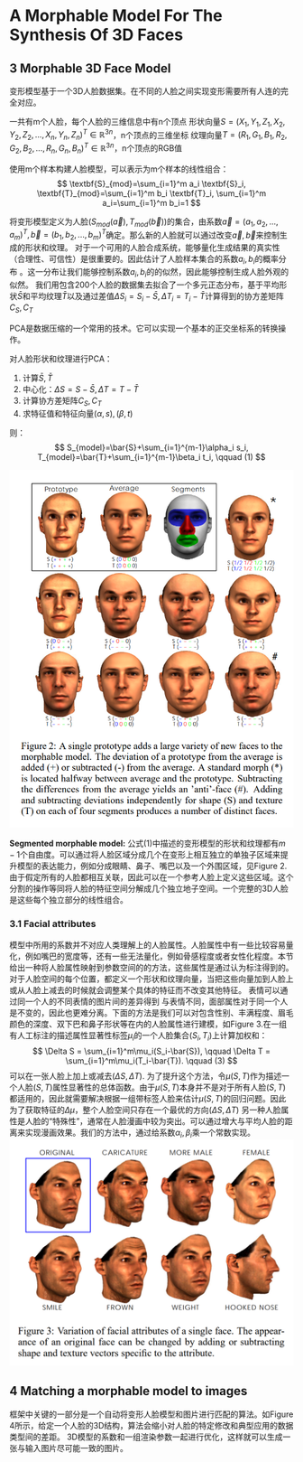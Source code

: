 # A Morphable Model For The Synthesis Of 3D Faces

## 3 Morphable 3D Face Model
变形模型基于一个3D人脸数据集。在不同的人脸之间实现变形需要所有人连的完全对应。

一共有m个人脸，每个人脸的三维信息中有n个顶点
形状向量$S=(X_1,Y_1,Z_1,X_2,Y_2,Z_2,...,X_n,Y_n,Z_n)^T\in \mathbb{R}^{3n}$，n个顶点的三维坐标
纹理向量$T=(R_1,G_1,B_1,R_2,G_2,B_2,...,R_n,G_n,B_n)^T\in \mathbb{R}^{3n}$，n个顶点的RGB值

使用m个样本构建人脸模型，可以表示为m个样本的线性组合：
$$
\textbf{S}_{mod}=\sum_{i=1}^m a_i \textbf{S}_i,
\textbf{T}_{mod}=\sum_{i=1}^m b_i \textbf{T}_i,
\sum_{i=1}^m a_i=\sum_{i=1}^m b_i=1
$$

将变形模型定义为人脸$(S_{mod}(\vec{a}),T_{mod}(\vec{b}))$的集合，由系数$\vec{a}=(a_1,a_2,...,a_m)^T,\vec{b}=(b_1,b_2,...,b_m)^T$确定。那么新的人脸就可以通过改变$\vec{a},\vec{b}$来控制生成的形状和纹理。
对于一个可用的人脸合成系统，能够量化生成结果的真实性（合理性、可信性）是很重要的。因此估计了人脸样本集合的系数$a_i,b_i$的概率分布
。这一分布让我们能够控制系数$a_i,b_i$的的似然，因此能够控制生成人脸外观的似然。
我们用包含200个人脸的数据集去拟合了一个多元正态分布，基于平均形状$\bar{S}$和平均纹理$\bar{T}$以及通过差值$\Delta S_i=S_i-\bar{S},\Delta T_i=T_i-\bar{T}$计算得到的协方差矩阵$C_S,C_T$

PCA是数据压缩的一个常用的技术。它可以实现一个基本的正交坐标系的转换操作。

对人脸形状和纹理进行PCA：
1. 计算$\bar{S}, \bar{T}$
2. 中心化：$\Delta S=S - \bar{S},\Delta T=T - \bar{T}$
3. 计算协方差矩阵$C_S,C_T$
4. 求特征值和特征向量$(\alpha, s),(\beta, t)$

则：
$$
S_{model}=\bar{S}+\sum_{i=1}^{m-1}\alpha_i s_i,
T_{model}=\bar{T}+\sum_{i=1}^{m-1}\beta_i t_i, \qquad (1)
$$

![Figure 2](2.png "Figure 2")

**Segmented morphable model:** 公式(1)中描述的变形模型的形状和纹理都有$m-1$个自由度。可以通过将人脸区域分成几个在变形上相互独立的单独子区域来提升模型的表达能力，例如分成眼睛、鼻子、嘴巴以及一个外围区域，见Figure 2.由于假定所有的人脸都相互关联，因此可以在一个参考人脸上定义这些区域。这个分割的操作等同将人脸的特征空间分解成几个独立地子空间。一个完整的3D人脸是这些每个独立部分的线性组合。

### 3.1 Facial attributes
模型中所用的系数并不对应人类理解上的人脸属性。人脸属性中有一些比较容易量化，例如嘴巴的宽度等，还有一些无法量化，例如骨感程度或者女性化程度。本节给出一种将人脸属性映射到参数空间的的方法，这些属性是通过认为标注得到的。对于人脸空间的每个位置，都定义一个形状和纹理向量，当把这些向量加到人脸上或从人脸上减去的时候就会调整某个具体的特征而不改变其他特征。
表情可以通过同一个人的不同表情的图片间的差异得到
与表情不同，面部属性对于同一个人是不变的，因此也更难分离。下面的方法是我们可以对包含性别、丰满程度、眉毛颜色的深度、双下巴和鼻子形状等在内的人脸属性进行建模，如Figure 3.在一组有人工标注的描述属性显著性标签$\mu_i$的一个人脸集合$(S_i,T_i)$上计算加权和：
$$
\Delta S = \sum_{i=1}^m\mu_i(S_i-\bar{S}), \qquad
\Delta T = \sum_{i=1}^m\mu_i(T_i-\bar{T}). \qquad (3)
$$
可以在一张人脸上加上或减去$(\Delta S, \Delta T)$.
为了提升这个方法，令$\mu(S,T)$作为描述一个人脸$(S,T)$属性显著性的总体函数。由于$\mu(S,T)$本身并不是对于所有人脸$(S,T)$都适用的，因此就需要解决根据一组带标签人脸来估计$\mu(S,T)$的回归问题。因此为了获取特征的$\Delta \mu$，整个人脸空间只存在一个最优的方向$(\Delta S, \Delta T)$
另一种人脸属性是人脸的“特殊性”，通常在人脸漫画中较为突出。可以通过增大与平均人脸的距离来实现漫画效果。我们的方法中，通过给系数$\alpha_i,\beta_i$乘一个常数实现。
![Figure 3](3.png "Figure 3")

## 4 Matching a morphable model to images
框架中关键的一部分是一个自动将变形人脸模型和图片进行匹配的算法。如Figure 4所示，给定一个人脸的3D结构，算法会缩小对人脸的特定修改和典型应用的数据类型间的差距。
3D模型的系数和一组渲染参数一起进行优化，这样就可以生成一张与输入图片尽可能一致的图片。